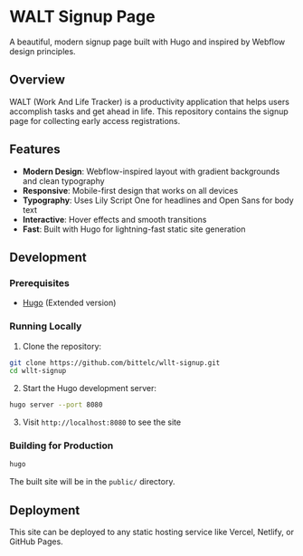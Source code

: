 # WALT Signup Page

A beautiful, modern signup page built with Hugo and inspired by Webflow design principles.

## Overview

WALT (Work And Life Tracker) is a productivity application that helps users accomplish tasks and get ahead in life. This repository contains the signup page for collecting early access registrations.

## Features

- **Modern Design**: Webflow-inspired layout with gradient backgrounds and clean typography
- **Responsive**: Mobile-first design that works on all devices
- **Typography**: Uses Lily Script One for headlines and Open Sans for body text
- **Interactive**: Hover effects and smooth transitions
- **Fast**: Built with Hugo for lightning-fast static site generation

## Development

### Prerequisites

- [Hugo](https://gohugo.io/) (Extended version)

### Running Locally

1. Clone the repository:
```bash
git clone https://github.com/bittelc/wllt-signup.git
cd wllt-signup
```

2. Start the Hugo development server:
```bash
hugo server --port 8080
```

3. Visit `http://localhost:8080` to see the site

### Building for Production

```bash
hugo
```

The built site will be in the `public/` directory.

## Deployment

This site can be deployed to any static hosting service like Vercel, Netlify, or GitHub Pages.
